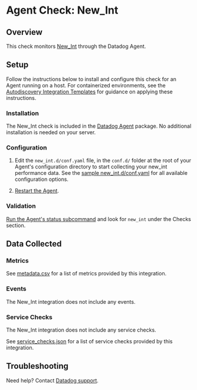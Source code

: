 # Agent Check: New_Int

## Overview

This check monitors [New_Int][1] through the Datadog Agent.

## Setup

Follow the instructions below to install and configure this check for an Agent running on a host. For containerized environments, see the [Autodiscovery Integration Templates][3] for guidance on applying these instructions.

### Installation

The New_Int check is included in the [Datadog Agent][2] package.
No additional installation is needed on your server.

### Configuration

1. Edit the `new_int.d/conf.yaml` file, in the `conf.d/` folder at the root of your Agent's configuration directory to start collecting your new_int performance data. See the [sample new_int.d/conf.yaml][4] for all available configuration options.

2. [Restart the Agent][5].

### Validation

[Run the Agent's status subcommand][6] and look for `new_int` under the Checks section.

## Data Collected

### Metrics

See [metadata.csv][7] for a list of metrics provided by this integration.

### Events

The New_Int integration does not include any events.

### Service Checks

The New_Int integration does not include any service checks.

See [service_checks.json][8] for a list of service checks provided by this integration.

## Troubleshooting

Need help? Contact [Datadog support][9].


[1]: **LINK_TO_INTEGRATION_SITE**
[2]: https://app.datadoghq.com/account/settings#agent
[3]: https://docs.datadoghq.com/agent/kubernetes/integrations/
[4]: https://github.com/DataDog/integrations-core/blob/master/new_int/datadog_checks/new_int/data/conf.yaml.example
[5]: https://docs.datadoghq.com/agent/guide/agent-commands/#start-stop-and-restart-the-agent
[6]: https://docs.datadoghq.com/agent/guide/agent-commands/#agent-status-and-information
[7]: https://github.com/DataDog/integrations-core/blob/master/new_int/metadata.csv
[8]: https://github.com/DataDog/integrations-core/blob/master/new_int/assets/service_checks.json
[9]: https://docs.datadoghq.com/help/
